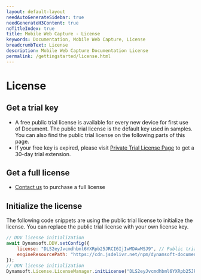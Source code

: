 ```yaml
---
layout: default-layout
needAutoGenerateSidebar: true
needGenerateH3Content: true
noTitleIndex: true
title: Mobile Web Capture - License
keywords: Documentation, Mobile Web Capture, License
breadcrumbText: License
description: Mobile Web Capture Documentation License
permalink: /gettingstarted/license.html
---
```


# License

## Get a trial key

- A free public trial license is available for every new device for first use of Document. The public trial license is the default key used in samples. You can also find the public trial license on the following parts of this page.
- If your free key is expired, please visit <a href="https://www.dynamsoft.com/customer/license/trialLicense?product=dwc&source=docs" target="_blank">Private Trial License Page</a> to get a 30-day trial extension.

## Get a full license

- [Contact us](https://www.dynamsoft.com/company/contact/)  to purchase a full license

## Initialize the license

The following code snippets are using the public trial license to initialize the license. You can replace the public trial license with your own license key.

```javascript
// DDV license initialization
await Dynamsoft.DDV.setConfig({
    license: "DLS2eyJvcmdhbml6YXRpb25JRCI6IjIwMDAwMSJ9", // Public trial license which is valid for 24 hours
    engineResourcePath: "https://cdn.jsdelivr.net/npm/dynamsoft-document-viewer@latest/dist/engine",// lead to a folder containing the distributed WASM files
});
// DDN license initialization
Dynamsoft.License.LicenseManager.initLicense("DLS2eyJvcmdhbml6YXRpb25JRCI6IjIwMDAwMSJ9"); // Public trial license which is valid for 24 hours
```